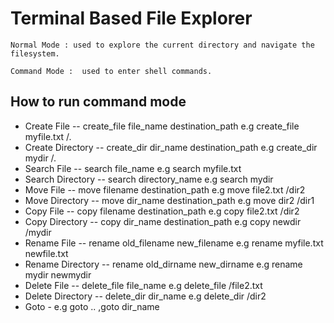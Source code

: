 # Terminal Based File Explorer

```Normal Mode : used to explore the current directory and navigate the filesystem.```

```Command Mode :  used to enter shell commands.```


## How to run command mode 

- Create File -- create_file file_name destination_path e.g create_file myfile.txt /.
- Create Directory  -- create_dir dir_name destination_path e.g create_dir mydir /.
- Search File -- search file_name e.g search myfile.txt 
- Search Directory -- search directory_name e.g search mydir
- Move File -- move filename destination_path e.g move file2.txt /dir2
- Move Directory -- move dir_name destination_path e.g move dir2 /dir1
- Copy File -- copy filename destination_path e.g copy file2.txt /dir2
- Copy Directory -- copy dir_name destination_path e.g copy newdir /mydir
- Rename File -- rename old_filename new_filename e.g rename myfile.txt newfile.txt
- Rename Directory -- rename old_dirname new_dirname e.g rename mydir newmydir 
- Delete File -- delete_file file_name e.g delete_file /file2.txt
- Delete Directory -- delete_dir dir_name e.g delete_dir /dir2
- Goto - e.g goto .. ,goto dir_name
